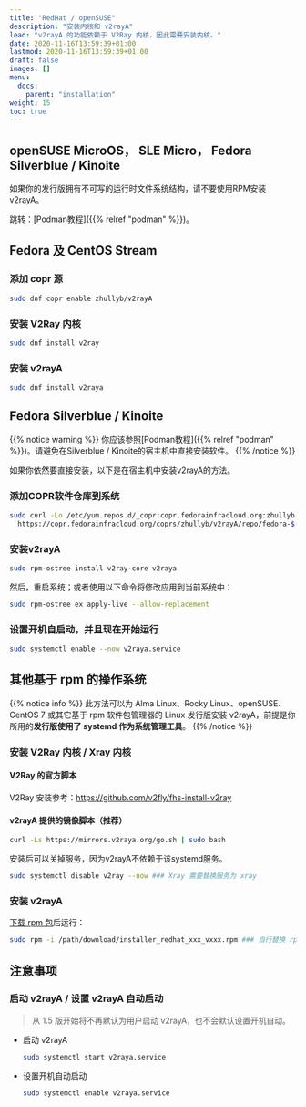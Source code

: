 ```yaml
---
title: "RedHat / openSUSE"
description: "安装内核和 v2rayA"
lead: "v2rayA 的功能依赖于 V2Ray 内核，因此需要安装内核。"
date: 2020-11-16T13:59:39+01:00
lastmod: 2020-11-16T13:59:39+01:00
draft: false
images: []
menu:
  docs:
    parent: "installation"
weight: 15
toc: true
---
```


## openSUSE MicroOS， SLE Micro， Fedora Silverblue / Kinoite

如果你的发行版拥有不可写的运行时文件系统结构，请不要使用RPM安装v2rayA。

跳转：[Podman教程]({{% relref "podman" %}})。

## Fedora 及 CentOS Stream

### 添加 copr 源

```bash
sudo dnf copr enable zhullyb/v2rayA
```

### 安装 V2Ray 内核

```bash
sudo dnf install v2ray
```

<!-- > 如需Xray内核请参考: <https://github.com/XTLS/Xray-install> -->

### 安装 v2rayA

```bash
sudo dnf install v2raya
```

## Fedora Silverblue / Kinoite

{{% notice warning %}}
你应该参照[Podman教程]({{% relref "podman" %}})。请避免在Silverblue / Kinoite的宿主机中直接安装软件。
{{% /notice %}}

如果你依然要直接安装，以下是在宿主机中安装v2rayA的方法。

### 添加COPR软件仓库到系统

```bash
sudo curl -Lo /etc/yum.repos.d/_copr:copr.fedorainfracloud.org:zhullyb:v2rayA.repo \
  https://copr.fedorainfracloud.org/coprs/zhullyb/v2rayA/repo/fedora-$(rpm -E %fedora)/zhullyb-v2rayA-fedora-$(rpm -E %fedora).repo
```

### 安装v2rayA

```bash
sudo rpm-ostree install v2ray-core v2raya
```

然后，重启系统；或者使用以下命令将修改应用到当前系统中：

```bash
sudo rpm-ostree ex apply-live --allow-replacement
```

### 设置开机自启动，并且现在开始运行

```bash
sudo systemctl enable --now v2raya.service
```

## 其他基于 rpm 的操作系统

{{% notice info %}}
此方法可以为 Alma Linux、Rocky Linux、openSUSE、CentOS 7 或其它基于 rpm 软件包管理器的 Linux 发行版安装 v2rayA，前提是你所用的**发行版使用了 systemd 作为系统管理工具**。
{{% /notice %}}

### 安装 V2Ray 内核 / Xray 内核

#### V2Ray 的官方脚本

V2Ray 安装参考：<https://github.com/v2fly/fhs-install-v2ray>

<!-- Xray 安装参考：<https://github.com/XTLS/Xray-install> -->

#### v2rayA 提供的镜像脚本（推荐）

```bash
curl -Ls https://mirrors.v2raya.org/go.sh | sudo bash
```

安装后可以关掉服务，因为v2rayA不依赖于该systemd服务。

```bash
sudo systemctl disable v2ray --now ### Xray 需要替换服务为 xray
```

### 安装 v2rayA

[下载 rpm 包](https://github.com/v2rayA/v2rayA/releases)后运行：

```bash
sudo rpm -i /path/download/installer_redhat_xxx_vxxx.rpm ### 自行替换 rpm 包所在的实际路径
```

## 注意事项

### 启动 v2rayA / 设置 v2rayA 自动启动

> 从 1.5 版开始将不再默认为用户启动 v2rayA，也不会默认设置开机自动。

- 启动 v2rayA

  ```bash
  sudo systemctl start v2raya.service
  ```

- 设置开机自动启动

  ```bash
  sudo systemctl enable v2raya.service
  ```

